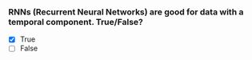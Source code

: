 
### RNNs (Recurrent Neural Networks) are good for data with a temporal component. True/False?
- [x] True
- [ ] False
